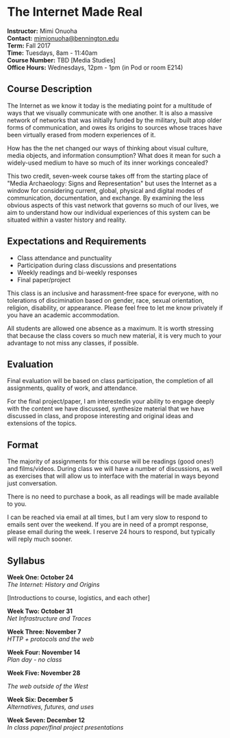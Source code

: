# The Internet Made Real

**Instructor:** Mimi Onuoha  
**Contact:** mimionuoha@bennington.edu  
**Term:** Fall 2017  
**Time:** Tuesdays, 8am - 11:40am   
**Course Number:** TBD [Media Studies]   
**Office Hours:** Wednesdays, 12pm - 1pm (in Pod or room E214)  

## Course Description

The Internet as we know it today is the mediating point for a multitude of ways that we visually communicate with one another. It is also a massive network of networks that was initially funded by the military, built atop older forms of communication, and owes its origins to sources whose traces have been virtually erased from modern experiences of it. 

How has the the net changed our ways of thinking about visual culture, media objects, and information consumption? What does it mean for such a widely-used medium to have so much of its inner workings concealed? 

This two credit, seven-week course takes off from the starting place of "Media Archaeology: Signs and Representation" but uses the Internet as a window for considering current, global, physical and digital modes of communication, documentation, and exchange. By examining the less obvious aspects of this vast network that governs so much of our lives, we aim to understand how our individual experiences of this system can be situated within a vaster history and reality. 

## Expectations and Requirements

- Class attendance and punctuality
- Participation during class discussions and presentations
- Weekly readings and bi-weekly responses 
- Final paper/project 

This class is an inclusive and harassment-free space for everyone, with no tolerations of discimination based on gender, race, sexual orientation, religion, disability, or appearance. Please feel free to let me know privately if you have an academic accommodation.  

All students are allowed one absence as a maximum. It is worth stressing that because the class covers so much new material, it is very much to your advantage to not miss any classes, if possible. 

## Evaluation

Final evaluation will be based on class participation, the completion of all assignments, quality of work, and attendance. 

For the final project/paper, I am interestedin your ability to engage deeply with the content we have discussed, synthesize material that we have discussed in class, and propose interesting and original ideas and extensions of the topics. 

## Format

The majority of assignments for this course will be readings (good ones!) and films/videos. During class we will have a number of discussions, as well as exercises that will allow us to interface with the material in ways beyond just conversation. 

There is no need to purchase a book, as all readings will be made available to you. 

I can be reached via email at all times, but I am very slow to respond to emails sent over the weekend. If you are in need of a prompt response, please email during the week. I reserve 24 hours to respond, but typically will reply much sooner. 

## Syllabus

**Week One: October 24**    
*The Internet: History and Origins*

[Introductions to course, logistics, and each other] 

**Week Two: October 31**  
*Net Infrastructure and Traces*  

**Week Three: November 7**      
*HTTP + protocols and the web*

**Week Four: November 14**  
*Plan day - no class*

**Week Five: November 28**  

*The web outside of the West*

**Week Six: December 5**  
*Alternatives, futures, and uses* 

**Week Seven: December 12**    
*In class paper/final project presentations*

